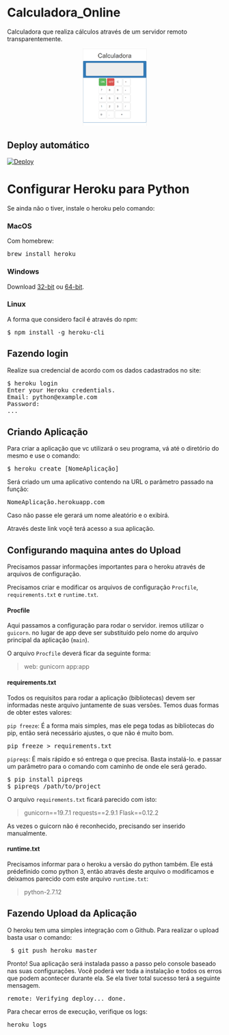 # Calculadora_Online
Calculadora que realiza cálculos através de um servidor remoto transparentemente.

<p align="center">
  <img src="https://github.com/jpdik/Calculadora_Online/blob/master/img/example.png?raw=true" width="150"/>
</p>

## Deploy automático
<a href="https://heroku.com/deploy?template=https://github.com/jpdik/Calculadora_Online">
  <img src="https://www.herokucdn.com/deploy/button.svg" alt="Deploy">
</a>

# Configurar Heroku para Python
Se ainda não o tiver, instale o heroku pelo comando:

### MacOS
Com homebrew:
<pre>
brew install heroku
</pre>

### Windows
Download <a href="https://cli-assets.heroku.com/branches/v6/heroku-windows-386.exe">32-bit</a> ou <a href="https://cli-assets.heroku.com/branches/v6/heroku-windows-amd64.exe">64-bit</a>.

### Linux
A forma que considero facil é através do npm:
<pre>
$ npm install -g heroku-cli
</pre>

## Fazendo login
Realize sua credencial de acordo com os dados cadastrados no site:

<pre>
$ heroku login
Enter your Heroku credentials.
Email: python@example.com
Password:
...
</pre>

## Criando Aplicação
Para criar a aplicação que vc utilizará o seu programa, vá até o diretório do mesmo e use o comando:

<pre>
$ heroku create [NomeAplicação]
</pre>

Será criado um uma aplicativo contendo na URL o parâmetro passado na função:

<pre>
NomeAplicação.herokuapp.com
</pre>

Caso não passe ele gerará um nome aleatório e o exibirá.

Através deste link voçê terá acesso a sua aplicação.

## Configurando maquina antes do Upload
Precisamos passar informações importantes para o heroku através de arquivos de configuração.

Precisamos criar e modificar os arquivos de configuração `Procfile`, `requirements.txt` e `runtime.txt`.

#### Procfile
Aqui passamos a configuração para rodar o servidor. iremos utilizar o `guicorn`. no lugar de app deve ser substituído pelo nome do arquivo principal da aplicação (`main`).

O arquivo `Procfile` deverá ficar da seguinte forma:

> web: gunicorn app:app

#### requirements.txt
Todos os requisitos para rodar a aplicação (bibliotecas) devem ser informadas neste arquivo juntamente de suas versões.
Temos duas formas de obter estes valores:

`pip freeze`: É a forma mais simples, mas ele pega todas as bibliotecas do pip, então será necessário ajustes, o que não é muito bom.
<pre>
pip freeze > requirements.txt
</pre>

`pipreqs`: É mais rápido e só entrega o que precisa. Basta instalá-lo. e passar um parâmetro para o comando com caminho de onde ele será gerado.

<pre>
$ pip install pipreqs
$ pipreqs /path/to/project
</pre>

O arquivo `requirements.txt` ficará parecido com isto:

> gunicorn==19.7.1
> requests==2.9.1
> Flask==0.12.2

As vezes o guicorn não é reconhecido, precisando ser inserido manualmente.

#### runtime.txt
Precisamos informar para o heroku a versão do python também. Ele está prédefinido como python 3, então através deste arquivo o modificamos e deixamos parecido com este arquivo `runtime.txt`:

>python-2.7.12

## Fazendo Upload da Aplicação
O heroku tem uma simples integração com o Github. Para realizar o upload basta usar o comando:

<pre>
 $ git push heroku master
</pre>

Pronto! Sua aplicação será instalada passo a passo pelo console baseado nas suas configurações. Você poderá ver toda a instalação e todos os erros que podem acontecer durante ela. Se ela tiver total sucesso terá a seguinte mensagem.

<pre>
remote: Verifying deploy... done.
</pre>

Para checar erros de execução, verifique os logs:

<pre>
heroku logs
</pre>
